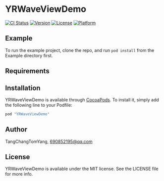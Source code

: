 # YRWaveViewDemo

[![CI Status](http://img.shields.io/travis/TangChangTomYang/YRWaveViewDemo.svg?style=flat)](https://travis-ci.org/TangChangTomYang/YRWaveViewDemo)
[![Version](https://img.shields.io/cocoapods/v/YRWaveViewDemo.svg?style=flat)](http://cocoapods.org/pods/YRWaveViewDemo)
[![License](https://img.shields.io/cocoapods/l/YRWaveViewDemo.svg?style=flat)](http://cocoapods.org/pods/YRWaveViewDemo)
[![Platform](https://img.shields.io/cocoapods/p/YRWaveViewDemo.svg?style=flat)](http://cocoapods.org/pods/YRWaveViewDemo)

## Example

To run the example project, clone the repo, and run `pod install` from the Example directory first.

## Requirements

## Installation

YRWaveViewDemo is available through [CocoaPods](http://cocoapods.org). To install
it, simply add the following line to your Podfile:

```ruby
pod "YRWaveViewDemo"
```

## Author

TangChangTomYang, 690852195@qq.com

## License

YRWaveViewDemo is available under the MIT license. See the LICENSE file for more info.
